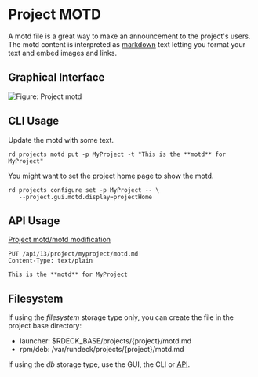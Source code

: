 # Project MOTD

A motd file is a great way to make an announcement to the project's users.
The motd content is interpreted as [markdown](http://commonmark.org/help/) text letting you format your text and embed images and links.

## Graphical Interface

![Figure: Project motd](/figures/fixme.png)

## CLI Usage

Update the motd with some text.

```{.bash}
rd projects motd put -p MyProject -t "This is the **motd** for MyProject"
```

You might want to set the project home page to show the motd.

```{.bash}
rd projects configure set -p MyProject -- \
   --project.gui.motd.display=projectHome
```

## API Usage

[Project motd/motd modification](/api/rundeck-api.md#project-motd-file)

    PUT /api/13/project/myproject/motd.md
    Content-Type: text/plain

    This is the **motd** for MyProject

## Filesystem

If using the _filesystem_ storage type only, you can create the file in the project base directory:

- launcher: \$RDECK_BASE/projects/{project}/motd.md
- rpm/deb: /var/rundeck/projects/{project}/motd.md

If using the _db_ storage type, use the GUI, the CLI or [API](#api-usage).
